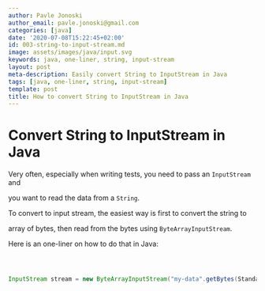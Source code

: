 ```yaml
---
author: Pavle Jonoski
author_email: pavle.jonoski@gmail.com
categories: [java]
date: '2020-07-08T15:22:45+02:00'
id: 003-string-to-input-stream.md
image: assets/images/java/input.svg
keywords: java, one-liner, string, input-stream
layout: post
meta-description: Easily convert String to InputStream in Java
tags: [java, one-liner, string, input-stream]
template: post
title: How to convert String to InputStream in Java
---
```




# Convert String to InputStream in Java



Very often, especially when writing tests, you need to pass an `InputStream ` and

you want to read the data from a `String`.



To convert to input stream, the easiest way is first to convert the string to 

array of bytes, then read from the bytes using `ByteArrayInputStream`.



Here is an one-liner on how to do that in Java:



```java



InputStream stream = new ByteArrayInputStream("my-data".getBytes(StandardCharsets.UTF_8));



```
